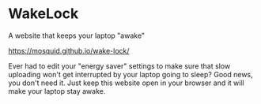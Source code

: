 # WakeLock
A website that keeps your laptop "awake"

https://mosquid.github.io/wake-lock/

Ever had to edit your "energy saver" settings to make sure that slow uploading won't get interrupted by your laptop going to sleep? Good news, you don't need it. Just keep this website open in your browser and it will make your laptop stay awake.
